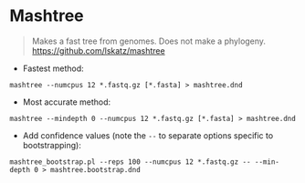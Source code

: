 # Mashtree

> Makes a fast tree from genomes.
> Does not make a phylogeny.
> https://github.com/lskatz/mashtree

- Fastest method:

`mashtree --numcpus 12 *.fastq.gz [*.fasta] > mashtree.dnd`

- Most accurate method:

`mashtree --mindepth 0 --numcpus 12 *.fastq.gz [*.fasta] > mashtree.dnd`

- Add confidence values (note the `--` to separate options specific to bootstrapping):

`mashtree_bootstrap.pl --reps 100 --numcpus 12 *.fastq.gz -- --min-depth 0 > mashtree.bootstrap.dnd`
